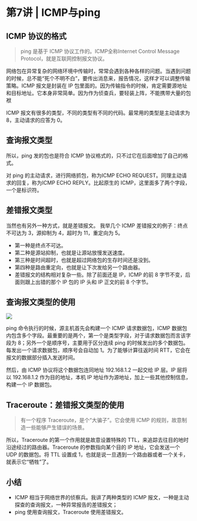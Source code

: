 # 第7讲 | ICMP与ping

## ICMP 协议的格式

> ping 是基于 ICMP 协议工作的。ICMP全称Internet Control Message Protocol，就是互联网控制报文协议。

网络包在异常复杂的网络环境中传输时，常常会遇到各种各样的问题。当遇到问题的时候，总不能“死个不明不白”，要传出消息来，报告情况，这样才可以调整传输策略。ICMP 报文是封装在 IP 包里面的。因为传输指令的时候，肯定需要源地址和目标地址。它本身非常简单。因为作为侦查兵，要轻装上阵，不能携带大量的包袱

ICMP 报文有很多的类型，不同的类型有不同的代码。最常用的类型是主动请求为 8，主动请求的应答为 0。

## 查询报文类型

所以，ping 发的包也是符合 ICMP 协议格式的，只不过它在后面增加了自己的格式。

对 ping 的主动请求，进行网络抓包，称为ICMP ECHO REQUEST。同理主动请求的回复，称为ICMP ECHO REPLY。比起原生的 ICMP，这里面多了两个字段，一个是标识符。

## 差错报文类型

当然也有另外一种方式，就是差错报文。
我举几个 ICMP 差错报文的例子：终点不可达为 3，源抑制为 4，超时为 11，重定向为 5。

- 第一种是终点不可达。
- 第二种是源站抑制，也就是让源站放慢发送速度。
- 第三种是时间超时，也就是超过网络包的生存时间还是没到。
- 第四种是路由重定向，也就是让下次发给另一个路由器。
- 差错报文的结构相对复杂一些。除了前面还是 IP，ICMP 的前 8 字节不变，后面则跟上出错的那个 IP 包的 IP 头和 IP 正文的前 8 个字节。

## 查询报文类型的使用

![](https://static001.geekbang.org/resource/image/e5/fc/e5270427819fc51c88e81a5c1cc4b8fc.jpg)

ping 命令执行的时候，源主机首先会构建一个 ICMP 请求数据包，ICMP 数据包内包含多个字段。最重要的是两个，第一个是类型字段，对于请求数据包而言该字段为 8；另外一个是顺序号，主要用于区分连续 ping 的时候发出的多个数据包。每发出一个请求数据包，顺序号会自动加 1。为了能够计算往返时间 RTT，它会在报文的数据部分插入发送时间。

然后，由 ICMP 协议将这个数据包连同地址 192.168.1.2 一起交给 IP 层。IP 层将以 192.168.1.2 作为目的地址，本机 IP 地址作为源地址，加上一些其他控制信息，构建一个 IP 数据包。

## Traceroute：差错报文类型的使用

> 有一个程序 Traceroute，是个“大骗子”。它会使用 ICMP 的规则，故意制造一些能够产生错误的场景。


所以，Traceroute 的第一个作用就是故意设置特殊的 TTL，来追踪去往目的地时沿途经过的路由器。Traceroute 的参数指向某个目的 IP 地址，它会发送一个 UDP 的数据包。将 TTL 设置成 1，也就是说一旦遇到一个路由器或者一个关卡，就表示它“牺牲”了。

## 小结

-  ICMP 相当于网络世界的侦察兵。我讲了两种类型的 ICMP 报文，一种是主动探查的查询报文，一种异常报告的差错报文；
-  ping 使用查询报文，Traceroute 使用差错报文。
